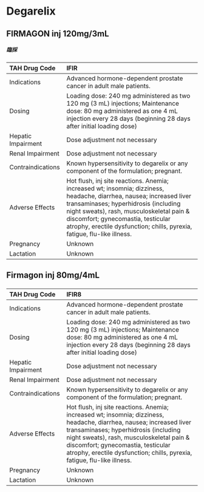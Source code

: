 # Degarelix

## FIRMAGON inj 120mg/3mL

##### 臨採

| TAH Drug Code      | IFIR                                                                                                                                                                                                                                                                                                                      |
|:-------------------|:--------------------------------------------------------------------------------------------------------------------------------------------------------------------------------------------------------------------------------------------------------------------------------------------------------------------------|
| Indications        | Advanced hormone-dependent prostate cancer in adult male patients.                                                                                                                                                                                                                                                        |
| Dosing             | Loading dose: 240 mg administered as two 120 mg (3 mL) injections; Maintenance dose: 80 mg administered as one 4 mL injection every 28 days (beginning 28 days after initial loading dose)                                                                                                                                |
| Hepatic Impairment | Dose adjustment not necessary                                                                                                                                                                                                                                                                                             |
| Renal Impairment   | Dose adjustment not necessary                                                                                                                                                                                                                                                                                             |
| Contraindications  | Known hypersensitivity to degarelix or any component of the formulation; pregnant.                                                                                                                                                                                                                                        |
| Adverse Effects    | Hot flush, inj site reactions. Anemia; increased wt; insomnia; dizziness, headache, diarrhea, nausea; increased liver transaminases; hyperhidrosis (including night sweats), rash, musculoskeletal pain & discomfort; gynecomastia, testicular atrophy, erectile dysfunction; chills, pyrexia, fatigue, flu-like illness. |
| Pregnancy          | Unknown                                                                                                                                                                                                                                                                                                                   |
| Lactation          | Unknown                                                                                                                                                                                                                                                                                                                   |

## Firmagon inj 80mg/4mL

##### 

| TAH Drug Code      | IFIR8                                                                                                                                                                                                                                                                                                                     |
|:-------------------|:--------------------------------------------------------------------------------------------------------------------------------------------------------------------------------------------------------------------------------------------------------------------------------------------------------------------------|
| Indications        | Advanced hormone-dependent prostate cancer in adult male patients.                                                                                                                                                                                                                                                        |
| Dosing             | Loading dose: 240 mg administered as two 120 mg (3 mL) injections; Maintenance dose: 80 mg administered as one 4 mL injection every 28 days (beginning 28 days after initial loading dose)                                                                                                                                |
| Hepatic Impairment | Dose adjustment not necessary                                                                                                                                                                                                                                                                                             |
| Renal Impairment   | Dose adjustment not necessary                                                                                                                                                                                                                                                                                             |
| Contraindications  | Known hypersensitivity to degarelix or any component of the formulation; pregnant.                                                                                                                                                                                                                                        |
| Adverse Effects    | Hot flush, inj site reactions. Anemia; increased wt; insomnia; dizziness, headache, diarrhea, nausea; increased liver transaminases; hyperhidrosis (including night sweats), rash, musculoskeletal pain & discomfort; gynecomastia, testicular atrophy, erectile dysfunction; chills, pyrexia, fatigue, flu-like illness. |
| Pregnancy          | Unknown                                                                                                                                                                                                                                                                                                                   |
| Lactation          | Unknown                                                                                                                                                                                                                                                                                                                   |

